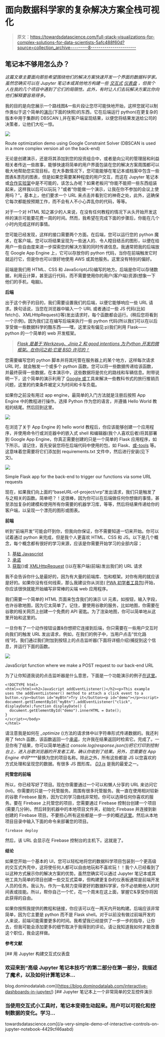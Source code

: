 # 面向数据科学家的复杂解决方案全栈可视化

> 原文：<https://towardsdatascience.com/full-stack-visualizations-for-complex-solutions-for-data-scientists-5afc488f60d?source=collection_archive---------8----------------------->

## 笔记本不够用怎么办？

*这篇文章主要面向那些希望围绕他们的解决方案快速开发一个界面的数据科学家。虽然您确实可以在 Jupyter 笔记本或其他地方构建一些* [*交互式*](https://blog.dominodatalab.com/interactive-dashboards-in-jupyter/) [*仪表盘*](/a-very-simple-demo-of-interactive-controls-on-jupyter-notebook-4429cf46aabd) *，但我个人在我的几个项目中遇到了它们的局限性。此外，有时让人们去玩解决方案比你向他们解释要容易得多。*

我的目的是向您展示一个路线图&一些片段让您尽可能快地开始，这样您就可以制作类似于这个简单的[演示](https://route-optimization-22f24.firebaseapp.com)(下面的快照)的东西，它在后端运行 python(在更复杂的版本中用于集群的 DBSCAN ),并在客户端呈现结果，以便您将结果发送给公司的决策者，让他们大吃一惊。

![](img/3f22e6272a1aed973a5f0d70f106ed0e.png)

Route optimization demo using Google Constraint Solver (DBSCAN is used in a more complex version all on the back-end)

无论是创建演示，还是将其添加到您的投资组合中，或者是向公司的管理层和利益相关者传达一些故事，能够快速将简单的用户界面包装在您的解决方案周围都可以极大地帮助您实现目标。在大多数情况下，您可能能够在笔记本或档案中包含一些图表&漂亮的图表，但是如果您需要某种程度的用户交互，而这在 Jupyter 笔记本或[合作实验室](https://colab.research.google.com/)中是不可能的，该怎么办呢？如果老板问“你能不能把一些东西组装起来，这样我以后可以玩玩？”或者“你能做一个演示，让我在你不参加的会议上使用吗？”。基本上，他们要求一个 URL 来点击并看到它的神奇之处，此外，这确保它每次都能按预期工作，而不会有人不小心弄乱你的代码，等等。

对于一个对 HTML 知之甚少的人来说，在没有任何教程的情况下从头开始开发这样的演示可能要花费一周的时间。然而，我希望在完成下面的步骤后，你能在几个小时内完成这样的事情。

您可能已经发现，这样的接口需要两个方面。在后端，您可以运行您的 python 魔术，在客户端，您可以将结果呈现为一些迷人的、令人瞠目结舌的图形，以便在给用户一些自由度来进一步探索您的解决方案的同时传递信息。我通常把我的后端放在 Google App Engine 上，它可以存放你的 python 代码，当你在前端触发它时就运行它，但是你也可以很好地使用 AWS 或其他服务。这里没有特别的偏好。

前端是我们用 HTML、CSS 和 JavaScript(JS)编写的地方。后端是你可以存储数据，利用云计算，甚至运行代码，而不需要使用你的用户(客户端)资源(想象一下他们的手机，电脑)。

**后端**

出于这个例子的目的，我们需要设置我们的后端，以便它能够响应一些 URL 请求。换句话说，当您在浏览器中输入一个 URL 或者通过一些 JS 代码(比如 fetch()、XMLHttpRequest()等)发出请求时，每个函数都会运行。(稍后您将看到一个示例)。因为我们正在编写后端来执行一些 python 代码(所以我们可以在以后享受做一些数据科学的酷东西——嘿，这里没有偏见:p)我们利用 Flask——python 的一个简单的 web 开发框架。

> [*Flask 是基于 Werkzeug、Jinja 2 和 good intentions 为 Python 开发的微框架。在你问之前:它是 BSD 许可的！*](http://flask.pocoo.org/)

您需要编写您的 python 脚本并将其托管在服务器上的某个地方，这样每次请求 URL 时，就会触发一个或多个 python 函数。您可以将一些数据传递给该函数，并最终获得一些数据，在本演示中，这些数据将是优化的路线和车辆信息。附带说明一下，这个简单的演示利用了 [Google 或](https://developers.google.com/optimization/)工具来解决一些教科书式的旅行推销员问题，这里的约束条件被定义为时间和卡车负载。

如果你之前没有用过 app engine，最简单的入门方法就是注册后按照 App Engine 中的教程进行操作。选择 Python 作为您的语言，并遵循 Hello World 教程的结尾。然后回到这里。

![](img/5a7641d739e0690c0928421213b3150f.png)

在浏览了关于 App Engine 的 hello world 教程后，你应该能够创建一个应用程序，并使用命令行或浏览器中的嵌入式 shell 和编辑器(我个人喜欢后者)将其部署到 Google App Engine，你真正需要创建的只是一个简单的 Flask 应用程序，如下所示。请记住，首先安装您将在后端代码中使用的包，如 Flask、[或-tools](https://developers.google.com/optimization/) 等。这意味着您需要将它们添加到 requirements.txt 文件中，然后进行安装(见下文)。

![](img/3f4b71275087e57c81cd0778748ce44c.png)

Simple Flask app for the back-end to trigger our functions via some URL requests

现在，如果我们向上面的“baseURL-of-project/vrp”发出请求，我们只是触发了与之相关的函数。简单吧？！这很棒，因为你可以在后端做任何你想做的事情，甚至添加复杂的建模和使用所有你需要的机器学习库，等等，然后将结果传递给你的客户端，以呈现一个漂亮的图形或图表。

**前端**

听到“前端开发”可能会吓到你，但我向你保证，你不需要知道一切来开始。你可以试着通过 python 来完成，但是我个人更喜欢 HTML、CSS 和 JS。以下是几个概念，每个概念都有很好的学习来源，应该是你需要开始学习的全部内容；

1.  [基础 Javascript](https://www.w3schools.com/js/)
2.  [承诺](https://developer.mozilla.org/en-US/docs/Web/JavaScript/Reference/Global_Objects/Promise)
3.  [获取](https://developer.mozilla.org/en-US/docs/Web/API/Fetch_API/Using_Fetch)()或 [XMLHttpRequest](https://developer.mozilla.org/en-US/docs/Web/API/XMLHttpRequest/Using_XMLHttpRequest) ()以在客户端(前端)发出我们的 URL 请求

我不会告诉你什么是最好的，因为有大量的前端库、包和框架。对你有用的就应该是好的。如果你没有任何线索，那么我建议你从浏览( [PWA 初学者工具包](https://pwa-starter-kit.polymer-project.org/))开始，你应该很快就能开始编写非常棒的尖端 web 应用程序。

我们需要一个简单的 HTML 页面来包含我们的演示 UI 元素，如按钮，输入字段，也许谷歌地图，因为它太简单了。记住，要使用谷歌的服务，比如地图，你需要在谷歌的相关网页上创建一个免费的 API 密匙。为了渲染地图，你可以简单地从这里开始和这里的。

一旦你有了一个动作按钮设置&你想把它连接到后端，你只需要在一些用户交互时向我们的触发 URL 发出请求，例如，在我们的例子中，当用户点击“优化路线”时。我们通过我们附加到按钮上的点击监听器(下面将详细介绍)捕捉到这个信息，并运行下面的函数。

![](img/b02971f135c77d48c04cb9d7dcbe6874.png)

JavaScript function where we make a POST request to our back-end URL

为了让你知道我说的点击监听器是什么意思，下面是一个功能演示的例子[在这里](https://www.w3schools.com/code/tryit.asp?filename=G242TJAWBOOQ)。

```
<!DOCTYPE html>
<html></html><h2>JavaScript addEventListener()</h2><p>This example uses the addEventListener() method to attach a click event to a button.</p><button id="myBtn">Try it</button><p id="demo"></p><script>
document.getElementById("myBtn").addEventListener("click", displayDate);function displayDate() {
  document.getElementById("demo").innerHTML = Date();
}
</script></body>
</html>
```

请注意我是如何在 *_optimize* ()方法的请求体中以字符串形式传递数据的。我还利用了 fetch 函数，该函数返回一个[承诺](https://developer.mozilla.org/en-US/docs/Web/JavaScript/Reference/Global_Objects/Promise)，允许我在结果返回时检索它。完成了。一旦你有了结果，你可以简单地通过 *console.log(response.json())把它打印到控制台上，*进入谷歌浏览器的开发者工具，确认你收到了结果。另外，您需要在 App Engine 中将******替换为您的项目名称。除此之外，所有这些都是 JS 以您喜欢的方式处理和呈现您的数据。有很多 JS 图形库。 [*D3.js*](https://d3js.org/) 是我的最爱之一。

**托管您的前端**

所以，你已经写好了项目。现在你需要通过一个可以和懒人分享的 URL 来访问它(lol)。你需要的只是一个托管服务。周围有很多托管服务。我一直在使用相对较新的谷歌 Firebase 服务，因为它的学习曲线非常短。你可以选择任何你喜欢的服务。要在 Firebase 上托管您的项目，您需要通过 Firebase 控制台创建一个项目(需要几分钟)。然后转到机器中的本地项目文件夹，初始化 Firebase 并连接到新创建的 Firebase 项目。不要担心所有这些都是一步一步的概述[这里](https://firebase.google.com/docs/hosting/quickstart?authuser=0)。然后从本地项目目录中输入下面的命令来部署您的项目。

```
firebase deploy
```

然后，该 URL 会显示在 Firebase 控制台的主机下。这就是了。

**结论**

如果您开始一个基本的 UI，您可以轻松地将您的数据科学项目包装到一个更高级的交互式外壳中，这将使任何人都可以自由地玩和不喜欢玩！！我个人已经看到了以这种方式展示你的解决方案的优势。虽然您确实可以通过 Jupyter 笔记本或其他工具为简单的项目创建一些交互式菜单，但构建更复杂的仪表板通常是前端开发人员的任务。我认为，作为一名努力变得更好的数据科学家，你不必依赖他人的时间表或技能。所以，帮你自己一个忙，花一个周末在这上面，掌握它&享受你将因此获得的自由。

如果你按照我提供的教程和链接，你应该可以在一两天内开始构建。后端应该非常简单，因为它主要是 python 而不是 Flask shell。对于以前没有做过前端开发的人来说，前端可能需要更多的时间。我希望我已经提供了一步一步的指导，让你去，但我可能会添加更多的细节取决于我得到的评论。请让我知道我如何才能改善这个职位，我会这样做。

**参考文献**

[](https://blog.dominodatalab.com/interactive-dashboards-in-jupyter/) [## 用 Jupyter 构建交互式仪表盘

### 欢迎来到“高级 Jupyter 笔记本技巧”的第二部分在第一部分，我描述了魔术，以及如何计算笔记本…

blog.dominodatalab.com](https://blog.dominodatalab.com/interactive-dashboards-in-jupyter/) [](/a-very-simple-demo-of-interactive-controls-on-jupyter-notebook-4429cf46aabd) [## Jupyter 笔记本上一个非常简单的交互控件演示

### 当使用交互式小工具时，笔记本变得生动起来。用户可以可视化和控制数据的变化。学习…

towardsdatascience.com](/a-very-simple-demo-of-interactive-controls-on-jupyter-notebook-4429cf46aabd)
